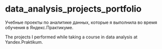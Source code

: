 # data_analysis_projects_portfolio
Учебные проекты по аналитике данных, которые я выполнила во время обучения в Яндекс.Практикуме.

The projects I performed while taking a course in data analysis at Yandex.Praktikum.
